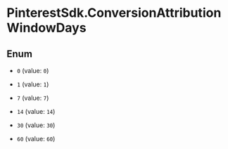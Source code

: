 # PinterestSdk.ConversionAttributionWindowDays

## Enum


* `0` (value: `0`)

* `1` (value: `1`)

* `7` (value: `7`)

* `14` (value: `14`)

* `30` (value: `30`)

* `60` (value: `60`)


